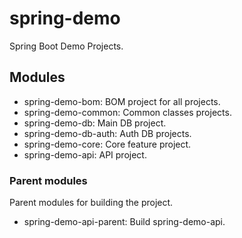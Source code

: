 # spring-demo

Spring Boot Demo Projects.

## Modules

- spring-demo-bom: BOM project for all projects.
- spring-demo-common: Common classes projects.
- spring-demo-db: Main DB project.
- spring-demo-db-auth: Auth DB projects.
- spring-demo-core: Core feature project.
- spring-demo-api: API project.

### Parent modules

Parent modules for building the project.

- spring-demo-api-parent: Build spring-demo-api.
